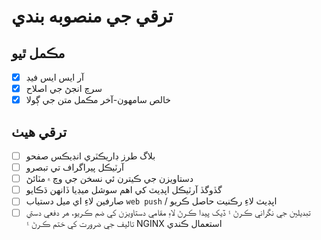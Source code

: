 # ترقي جي منصوبه بندي

## مڪمل ٿيو

- [x] آر ايس ايس فيڊ
- [x] سرچ انجڻ جي اصلاح
- [x] خالص سامهون-آخر مڪمل متن جي ڳولا

## ترقي هيٺ

- [ ] بلاگ طرز ڊاريڪٽري انڊيڪس صفحو
- [ ] آرٽيڪل پيراگراف تي تبصرو
- [ ] دستاويزن جي ڪيترن ئي نسخن جي وچ ۾ مٽائڻ
- [ ] گڏوگڏ آرٽيڪل اپڊيٽ کي اهم سوشل ميڊيا ڏانهن ڌڪايو
- [ ] صارفين لاءِ اي ميل دستياب `web push` / اپڊيٽ لاءِ رڪنيت حاصل ڪريو
- [ ] تبديلين جي نگراني ڪرڻ ۽ ڏيک پيدا ڪرڻ لاءِ مقامي دستاويزن کي ضم ڪريو، هر دفعي دستي تاليف جي ضرورت کي ختم ڪرڻ ۽ NGINX استعمال ڪندي